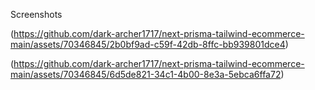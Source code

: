 
Screenshots

(https://github.com/dark-archer1717/next-prisma-tailwind-ecommerce-main/assets/70346845/2b0bf9ad-c59f-42db-8ffc-bb939801dce4)

(https://github.com/dark-archer1717/next-prisma-tailwind-ecommerce-main/assets/70346845/6d5de821-34c1-4b00-8e3a-5ebca6ffa72)


